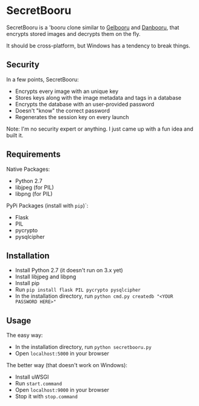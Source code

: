 SecretBooru
===========

SecretBooru is a 'booru clone similar to [Gelbooru](http://gelbooru.com/) and [Danbooru](http://danbooru.donmai.us/), that encrypts stored images and decrypts them on the fly.

It should be cross-platform, but Windows has a tendency to break things.

Security
--------
In a few points, SecretBooru:

* Encrypts every image with an unique key
* Stores keys along with the image metadata and tags in a database
* Encrypts the database with an user-provided password
* Doesn't "know" the correct password
* Regenerates the session key on every launch

Note: I'm no security expert or anything. I just came up with a fun idea and built it.

Requirements
------------
Native Packages:

* Python 2.7
* libjpeg (for PIL)
* libpng (for PIL)

PyPi Packages (install with `pip`)`:

* Flask
* PIL
* pycrypto
* pysqlcipher

Installation
------------
* Install Python 2.7 (it doesn't run on 3.x yet)
* Install libjpeg and libpng
* Install pip
* Run `pip install flask PIL pycrypto pysqlcipher`
* In the installation directory, run `python cmd.py createdb "<YOUR PASSWORD HERE>"`

Usage
-----
The easy way:

* In the installation directory, run `python secretbooru.py`
* Open `localhost:5000` in your browser

The better way (that doesn't work on Windows):

* Install uWSGI
* Run `start.command`
* Open `localhost:9000` in your browser
* Stop it with `stop.command`
